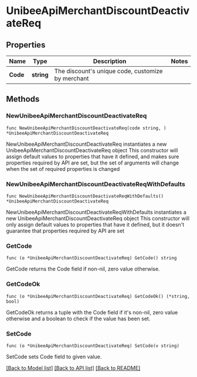 # UnibeeApiMerchantDiscountDeactivateReq

## Properties

Name | Type | Description | Notes
------------ | ------------- | ------------- | -------------
**Code** | **string** | The discount&#39;s unique code, customize by merchant | 

## Methods

### NewUnibeeApiMerchantDiscountDeactivateReq

`func NewUnibeeApiMerchantDiscountDeactivateReq(code string, ) *UnibeeApiMerchantDiscountDeactivateReq`

NewUnibeeApiMerchantDiscountDeactivateReq instantiates a new UnibeeApiMerchantDiscountDeactivateReq object
This constructor will assign default values to properties that have it defined,
and makes sure properties required by API are set, but the set of arguments
will change when the set of required properties is changed

### NewUnibeeApiMerchantDiscountDeactivateReqWithDefaults

`func NewUnibeeApiMerchantDiscountDeactivateReqWithDefaults() *UnibeeApiMerchantDiscountDeactivateReq`

NewUnibeeApiMerchantDiscountDeactivateReqWithDefaults instantiates a new UnibeeApiMerchantDiscountDeactivateReq object
This constructor will only assign default values to properties that have it defined,
but it doesn't guarantee that properties required by API are set

### GetCode

`func (o *UnibeeApiMerchantDiscountDeactivateReq) GetCode() string`

GetCode returns the Code field if non-nil, zero value otherwise.

### GetCodeOk

`func (o *UnibeeApiMerchantDiscountDeactivateReq) GetCodeOk() (*string, bool)`

GetCodeOk returns a tuple with the Code field if it's non-nil, zero value otherwise
and a boolean to check if the value has been set.

### SetCode

`func (o *UnibeeApiMerchantDiscountDeactivateReq) SetCode(v string)`

SetCode sets Code field to given value.



[[Back to Model list]](../README.md#documentation-for-models) [[Back to API list]](../README.md#documentation-for-api-endpoints) [[Back to README]](../README.md)


